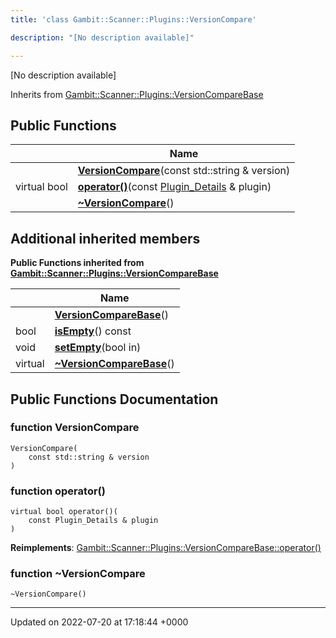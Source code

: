 ```yaml
---
title: 'class Gambit::Scanner::Plugins::VersionCompare'

description: "[No description available]"

---
```









[No description available]

Inherits from [Gambit::Scanner::Plugins::VersionCompareBase](/documentation/code/classes/classgambit_1_1scanner_1_1plugins_1_1versioncomparebase/)

## Public Functions

|                | Name           |
| -------------- | -------------- |
| | **[VersionCompare](/documentation/code/classes/classgambit_1_1scanner_1_1plugins_1_1versioncompare/#function-versioncompare)**(const std::string & version) |
| virtual bool | **[operator()](/documentation/code/classes/classgambit_1_1scanner_1_1plugins_1_1versioncompare/#function-operator())**(const [Plugin_Details](/documentation/code/classes/structgambit_1_1scanner_1_1plugins_1_1plugin__details/) & plugin) |
| | **[~VersionCompare](/documentation/code/classes/classgambit_1_1scanner_1_1plugins_1_1versioncompare/#function-~versioncompare)**() |

## Additional inherited members

**Public Functions inherited from [Gambit::Scanner::Plugins::VersionCompareBase](/documentation/code/classes/classgambit_1_1scanner_1_1plugins_1_1versioncomparebase/)**

|                | Name           |
| -------------- | -------------- |
| | **[VersionCompareBase](/documentation/code/classes/classgambit_1_1scanner_1_1plugins_1_1versioncomparebase/#function-versioncomparebase)**() |
| bool | **[isEmpty](/documentation/code/classes/classgambit_1_1scanner_1_1plugins_1_1versioncomparebase/#function-isempty)**() const |
| void | **[setEmpty](/documentation/code/classes/classgambit_1_1scanner_1_1plugins_1_1versioncomparebase/#function-setempty)**(bool in) |
| virtual | **[~VersionCompareBase](/documentation/code/classes/classgambit_1_1scanner_1_1plugins_1_1versioncomparebase/#function-~versioncomparebase)**() |


## Public Functions Documentation

### function VersionCompare

```
VersionCompare(
    const std::string & version
)
```


### function operator()

```
virtual bool operator()(
    const Plugin_Details & plugin
)
```


**Reimplements**: [Gambit::Scanner::Plugins::VersionCompareBase::operator()](/documentation/code/classes/classgambit_1_1scanner_1_1plugins_1_1versioncomparebase/#function-operator())


### function ~VersionCompare

```
~VersionCompare()
```


-------------------------------

Updated on 2022-07-20 at 17:18:44 +0000